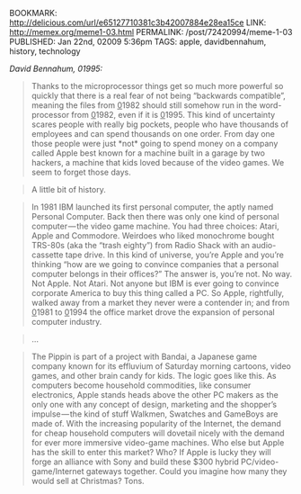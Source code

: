 BOOKMARK: http://delicious.com/url/e65127710381c3b42007884e28ea15ce
LINK: http://memex.org/meme1-03.html
PERMALINK: /post/72420994/meme-1-03
PUBLISHED: Jan 22nd, 02009 5:36pm
TAGS: apple, davidbennahum, history, technology

<cite><span class='person'>David Bennahum</span>, 01995:</cite>

> Thanks to the microprocessor things get so much more powerful so quickly that
> there is a real fear of not being “backwards compatible”, meaning the files
> from <ins>0</ins>1982 should still somehow run in the word-processor from
> <ins>0</ins>1982, even if it is <ins>0</ins>1995. This kind of
> uncertainty scares people with really big pockets, people who have thousands
> of employees and can spend thousands on one order. From day one those people
> were just \*not\* going to spend money on a company called
> <span class='company'>Apple</span> best known for a machine built in a garage
> by two hackers, a machine that kids loved because of the video games. We seem
> to forget those days.

> A little bit of history.

> In 1981 <span class='company'><abbr class='smallcaps'>IBM</abbr></span>
> launched its first personal computer, the aptly named Personal Computer. Back
> then there was only one kind of personal computer — the video game machine.
> You had three choices: <span class='company'>Atari</span>, Apple and
> <span class='company'>Commodore</span>. Weirdoes who liked monochrome bought
> TRS-80s (<abbr class='smallcaps'>aka</abbr> the “trash eighty”) from
> <span class='company'>Radio Shack</span> with an audio-cassette tape drive.
> In this kind of universe, you’re Apple and you’re thinking “how are we going
> to convince companies that a personal computer belongs in their offices?” The
> answer is, you’re not. No way. Not Apple. Not Atari. Not anyone but
> <abbr class='smallcaps'>IBM</abbr> is ever going to convince corporate
> America to buy this thing called a <abbr class='smallcaps'>PC</abbr>. So
> Apple, rightfully, walked away from a market they never were a contender in;
> and from <ins>0</ins>1981 to <ins>0</ins>1994 the office market drove the
> expansion of personal computer industry.

> …

> The Pippin is part of a project with <span class='company'>Bandai</span>, a
> Japanese game company known for its effluvium of Saturday morning cartoons,
> video games, and other brain candy for kids. The logic goes like this. As
> computers become household commodities, like consumer electronics, Apple
> stands heads above the other <abbr class='smallcaps'>PC</abbr> makers as the
> only one with any concept of design, marketing and the shopper’s
> impulse — the kind of stuff Walkmen, Swatches and GameBoys are made of. With
> the increasing popularity of the Internet, the demand for cheap household
> computers will dovetail nicely with the demand for ever more immersive
> video-game machines. Who else but Apple has the skill to enter this market?
> Who? If Apple is lucky they will forge an alliance with
> <span class='company'>Sony</span> and build these $300 hybrid
> <abbr class='smallcaps'>PC</abbr>/video-game/Internet gateways together.
> Could you imagine how many they would sell at Christmas? Tons.
